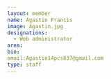 ```yaml
---
layout: member
name: Agastin Francis 
image: Agastin.jpg
designations: 
  - Web administrator
area:
bio:
email:Agastin14pcs837@gmail.com
type: staff
---
```

